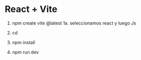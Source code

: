 # React + Vite

1. npm create vite @latest
    1a. seleccionamos react y luego Js

2. cd <nombre-del-proyecto>
3. npm install
4. npm run dev
